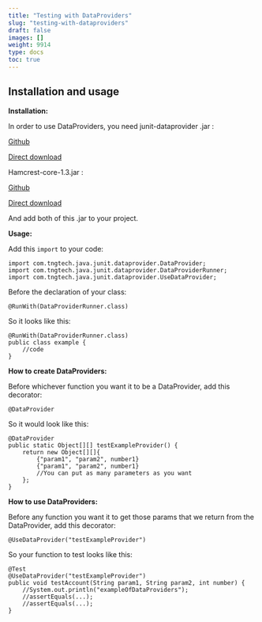 ```yaml
---
title: "Testing with DataProviders"
slug: "testing-with-dataproviders"
draft: false
images: []
weight: 9914
type: docs
toc: true
---
```


## Installation and usage
**Installation:**

In order to use DataProviders, you need junit-dataprovider .jar : 

[Github][1]


[Direct download][2]

Hamcrest-core-1.3.jar :

[Github][3]

[Direct download][4]

And add both of this .jar to your project.

**Usage:**

Add this `import` to your code:

    import com.tngtech.java.junit.dataprovider.DataProvider;
    import com.tngtech.java.junit.dataprovider.DataProviderRunner;
    import com.tngtech.java.junit.dataprovider.UseDataProvider;

Before the declaration of your class:

    @RunWith(DataProviderRunner.class)

So it looks like this:

    @RunWith(DataProviderRunner.class)
    public class example {
        //code
    }

**How to create DataProviders:**

Before whichever function you want it to be a DataProvider, add this decorator:

    @DataProvider

So it would look like this:


    @DataProvider
    public static Object[][] testExampleProvider() {
        return new Object[][]{
            {"param1", "param2", number1}
            {"param1", "param2", number1}
            //You can put as many parameters as you want
        };
    }

**How to use DataProviders:**

Before any function you want it to get those params that we return from the DataProvider, add this decorator:

    @UseDataProvider("testExampleProvider")

So your function to test looks like this:

    @Test
    @UseDataProvider("testExampleProvider")
    public void testAccount(String param1, String param2, int number) {
        //System.out.println("exampleOfDataProviders");
        //assertEquals(...);
        //assertEquals(...);
    }

  [1]: https://github.com/TNG/junit-dataprovider
  [2]: http://search.maven.org/#search%7Cga%7C1%7Ca%3A%22junit-dataprovider%22
  [3]: https://github.com/hamcrest/JavaHamcrest
  [4]: http://search.maven.org/#search%7Cga%7C1%7Cg%3Aorg.hamcrest

